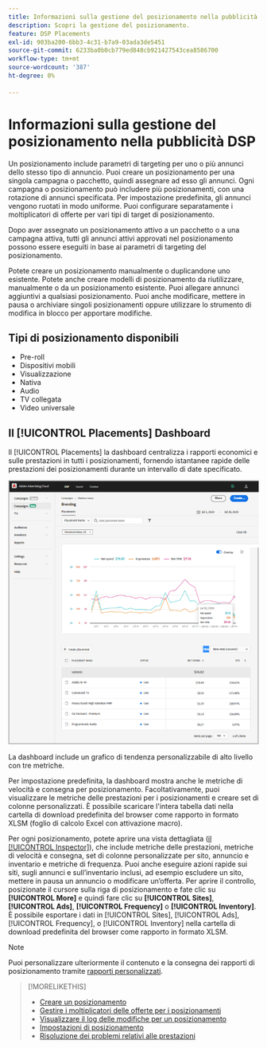 ```yaml
---
title: Informazioni sulla gestione del posizionamento nella pubblicità DSP
description: Scopri la gestione del posizionamento.
feature: DSP Placements
exl-id: 903ba200-6bb3-4c31-b7a9-03ada3de5451
source-git-commit: 6233ba0b0cb779ed848cb921427543cea8586700
workflow-type: tm+mt
source-wordcount: '387'
ht-degree: 0%

---
```


# Informazioni sulla gestione del posizionamento nella pubblicità DSP

Un posizionamento include parametri di targeting per uno o più annunci dello stesso tipo di annuncio. Puoi creare un posizionamento per una singola campagna o pacchetto, quindi assegnare ad esso gli annunci. Ogni campagna o posizionamento può includere più posizionamenti, con una rotazione di annunci specificata. Per impostazione predefinita, gli annunci vengono ruotati in modo uniforme. Puoi configurare separatamente i moltiplicatori di offerte per vari tipi di target di posizionamento.

Dopo aver assegnato un posizionamento attivo a un pacchetto o a una campagna attiva, tutti gli annunci attivi approvati nel posizionamento possono essere eseguiti in base ai parametri di targeting del posizionamento.

Potete creare un posizionamento manualmente o duplicandone uno esistente. Potete anche creare modelli di posizionamento da riutilizzare, manualmente o da un posizionamento esistente. Puoi allegare annunci aggiuntivi a qualsiasi posizionamento. Puoi anche modificare, mettere in pausa o archiviare singoli posizionamenti oppure utilizzare lo strumento di modifica in blocco per apportare modifiche.

## Tipi di posizionamento disponibili

* Pre-roll
* Dispositivi mobili
* Visualizzazione
* Nativa
* Audio
* TV collegata
* Video universale

## Il [!UICONTROL Placements] Dashboard

Il [!UICONTROL Placements] la dashboard centralizza i rapporti economici e sulle prestazioni in tutti i posizionamenti, fornendo istantanee rapide delle prestazioni dei posizionamenti durante un intervallo di date specificato.

![Dashboard dei posizionamenti](/help/dsp/assets/placement-dashboard.png)

La dashboard include un grafico di tendenza personalizzabile di alto livello con tre metriche.

Per impostazione predefinita, la dashboard mostra anche le metriche di velocità e consegna per posizionamento. Facoltativamente, puoi visualizzare le metriche delle prestazioni per i posizionamenti e creare set di colonne personalizzati. È possibile scaricare l&#39;intera tabella dati nella cartella di download predefinita del browser come rapporto in formato XLSM (foglio di calcolo Excel con attivazione macro).

Per ogni posizionamento, potete aprire una vista dettagliata ([il [!UICONTROL Inspector]](/help/dsp/campaign-management/reports/campaign-reports-about.md)), che include metriche delle prestazioni, metriche di velocità e consegna, set di colonne personalizzate per sito, annuncio e inventario e metriche di frequenza. Puoi anche eseguire azioni rapide sui siti, sugli annunci e sull’inventario inclusi, ad esempio escludere un sito, mettere in pausa un annuncio o modificare un’offerta. Per aprire il controllo, posizionate il cursore sulla riga di posizionamento e fate clic su **[!UICONTROL More]** e quindi fare clic su **[!UICONTROL Sites]**, **[!UICONTROL Ads]**, **[!UICONTROL Frequency]** o **[!UICONTROL Inventory]**. È possibile esportare i dati in [!UICONTROL Sites], [!UICONTROL Ads], [!UICONTROL Frequency], o [!UICONTROL Inventory]  nella cartella di download predefinita del browser come rapporto in formato XLSM.

>[!NOTE]
>
>Puoi personalizzare ulteriormente il contenuto e la consegna dei rapporti di posizionamento tramite [rapporti personalizzati](/help/dsp/reports/report-about.md).

>[!MORELIKETHIS]
>
>* [Creare un posizionamento](placement-create.md)
>* [Gestire i moltiplicatori delle offerte per i posizionamenti](placement-manage-bid-multipliers.md)
>* [Visualizzare il log delle modifiche per un posizionamento](placement-change-log.md)
>* [Impostazioni di posizionamento](placement-settings.md)
>* [Risoluzione dei problemi relativi alle prestazioni](/help/dsp/optimization/troubleshooting-performance.md)

